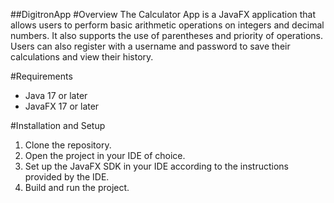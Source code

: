 ##DigitronApp
#Overview
The Calculator App is a JavaFX application that allows users to perform basic arithmetic operations on integers and decimal numbers. It also supports the use of parentheses and priority of operations.
Users can also register with a username and password to save their calculations and view their history.

#Requirements
- Java 17 or later
- JavaFX 17 or later

#Installation and Setup
1. Clone the repository.
2. Open the project in your IDE of choice.
3. Set up the JavaFX SDK in your IDE according to the instructions provided by the IDE.
4. Build and run the project.
